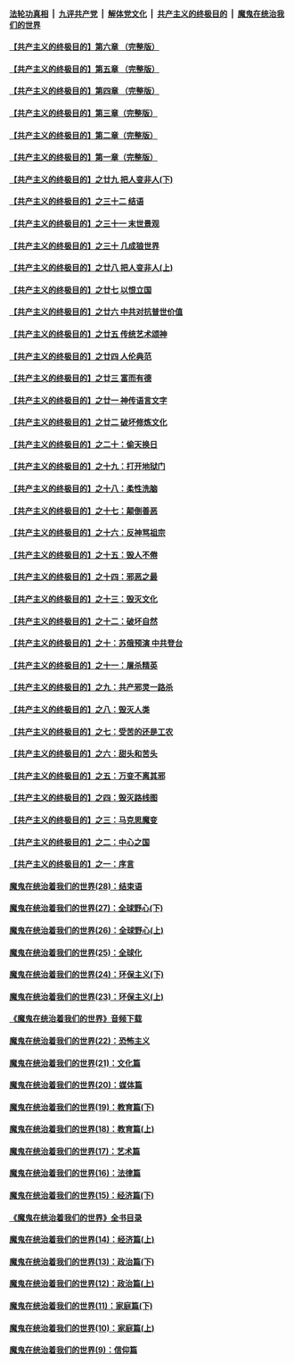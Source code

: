 ####  [法轮功真相](../../../../basic/blob/master/README.md?t=09041113) &nbsp;|&nbsp; [九评共产党](../../../../9ping.md/blob/master/README.md?t=09041113) &nbsp;|&nbsp; [解体党文化](../../../../jtdwh.md/blob/master/README.md?t=09041113)  &nbsp;|&nbsp; [共产主义的终极目的](../../../../gczydzjmd.md/blob/master/README.md?t=09041113) &nbsp;|&nbsp; [魔鬼在统治我们的世界](../../../../mgztzwmdsj.md/blob/master/README.md?t=09041113) 

#### [【共产主义的终极目的】第六章 （完整版）](../pages/nsc422/n11428913.md?t=09041113) 

#### [【共产主义的终极目的】第五章 （完整版）](../pages/nsc422/n11428912.md?t=09041113) 

#### [【共产主义的终极目的】第四章 （完整版）](../pages/nsc422/n11428907.md?t=09041113) 

#### [【共产主义的终极目的】第三章（完整版）](../pages/nsc422/n11428848.md?t=09041113) 

#### [【共产主义的终极目的】第二章（完整版）](../pages/nsc422/n11428831.md?t=09041113) 

#### [【共产主义的终极目的】第一章（完整版）](../pages/nsc422/n11417651.md?t=09041113) 

#### [【共产主义的终极目的】之廿九 把人变非人(下)](../pages/nsc422/n11344140.md?t=09041113) 

#### [【共产主义的终极目的】之三十二 结语](../pages/nsc422/n11360535.md?t=09041113) 

#### [【共产主义的终极目的】之三十一 末世景观](../pages/nsc422/n11351129.md?t=09041113) 

#### [【共产主义的终极目的】之三十 几成狼世界](../pages/nsc422/n11348280.md?t=09041113) 

#### [【共产主义的终极目的】之廿八 把人变非人(上)](../pages/nsc422/n11340492.md?t=09041113) 

#### [【共产主义的终极目的】之廿七 以恨立国](../pages/nsc422/n11336944.md?t=09041113) 

#### [【共产主义的终极目的】之廿六 中共对抗普世价值](../pages/nsc422/n11324785.md?t=09041113) 

#### [【共产主义的终极目的】之廿五 传统艺术颂神](../pages/nsc422/n11296396.md?t=09041113) 

#### [【共产主义的终极目的】之廿四 人伦典范](../pages/nsc422/n11296397.md?t=09041113) 

#### [【共产主义的终极目的】之廿三 富而有德](../pages/nsc422/n11283598.md?t=09041113) 

#### [【共产主义的终极目的】之廿一 神传语言文字](../pages/nsc422/n11263265.md?t=09041113) 

#### [【共产主义的终极目的】之廿二 破坏修炼文化](../pages/nsc422/n11245728.md?t=09041113) 

#### [【共产主义的终极目的】之二十：偷天换日](../pages/nsc422/n11238846.md?t=09041113) 

#### [【共产主义的终极目的】之十九：打开地狱门](../pages/nsc422/n11206376.md?t=09041113) 

#### [【共产主义的终极目的】之十八：柔性洗脑](../pages/nsc422/n11199994.md?t=09041113) 

#### [【共产主义的终极目的】之十七：颠倒善恶](../pages/nsc422/n11179782.md?t=09041113) 

#### [【共产主义的终极目的】之十六：反神骂祖宗](../pages/nsc422/n11166798.md?t=09041113) 

#### [【共产主义的终极目的】之十五：毁人不倦](../pages/nsc422/n11166792.md?t=09041113) 

#### [【共产主义的终极目的】之十四：邪恶之最](../pages/nsc422/n11150249.md?t=09041113) 

#### [【共产主义的终极目的】之十三：毁灭文化](../pages/nsc422/n11135227.md?t=09041113) 

#### [【共产主义的终极目的】之十二：破坏自然](../pages/nsc422/n11135214.md?t=09041113) 

#### [【共产主义的终极目的】之十：苏俄预演 中共登台](../pages/nsc422/n11118424.md?t=09041113) 

#### [【共产主义的终极目的】之十一：屠杀精英](../pages/nsc422/n11118442.md?t=09041113) 

#### [【共产主义的终极目的】之九：共产邪灵一路杀](../pages/nsc422/n11114139.md?t=09041113) 

#### [【共产主义的终极目的】之八：毁灭人类](../pages/nsc422/n11108503.md?t=09041113) 

#### [【共产主义的终极目的】之七：受苦的还是工农](../pages/nsc422/n11101809.md?t=09041113) 

#### [【共产主义的终极目的】之六：甜头和苦头](../pages/nsc422/n11096971.md?t=09041113) 

#### [【共产主义的终极目的】之五：万变不离其邪](../pages/nsc422/n11091285.md?t=09041113) 

#### [【共产主义的终极目的】之四：毁灭路线图](../pages/nsc422/n11086284.md?t=09041113) 

#### [【共产主义的终极目的】之三：马克思魔变](../pages/nsc422/n11061941.md?t=09041113) 

#### [【共产主义的终极目的】之二：中心之国](../pages/nsc422/n11047728.md?t=09041113) 

#### [【共产主义的终极目的】之一：序言](../pages/nsc422/n11086077.md?t=09041113) 

#### [魔鬼在统治着我们的世界(28)：结束语](../pages/nsc422/n10936246.md?t=09041113) 

#### [魔鬼在统治着我们的世界(27)：全球野心(下)](../pages/nsc422/n10928319.md?t=09041113) 

#### [魔鬼在统治着我们的世界(26)：全球野心(上)](../pages/nsc422/n10900318.md?t=09041113) 

#### [魔鬼在统治着我们的世界(25)：全球化](../pages/nsc422/n10788205.md?t=09041113) 

#### [魔鬼在统治着我们的世界(24)：环保主义(下)](../pages/nsc422/n10695307.md?t=09041113) 

#### [魔鬼在统治着我们的世界(23)：环保主义(上)](../pages/nsc422/n10688613.md?t=09041113) 

#### [《魔鬼在统治着我们的世界》音频下载](../pages/nsc422/n10635553.md?t=09041113) 

#### [魔鬼在统治着我们的世界(22)：恐怖主义](../pages/nsc422/n10614727.md?t=09041113) 

#### [魔鬼在统治着我们的世界(21)：文化篇](../pages/nsc422/n10597706.md?t=09041113) 

#### [魔鬼在统治着我们的世界(20)：媒体篇](../pages/nsc422/n10586579.md?t=09041113) 

#### [魔鬼在统治着我们的世界(19)：教育篇(下)](../pages/nsc422/n10564808.md?t=09041113) 

#### [魔鬼在统治着我们的世界(18)：教育篇(上)](../pages/nsc422/n10526970.md?t=09041113) 

#### [魔鬼在统治着我们的世界(17)：艺术篇](../pages/nsc422/n10499093.md?t=09041113) 

#### [魔鬼在统治着我们的世界(16)：法律篇](../pages/nsc422/n10485969.md?t=09041113) 

#### [魔鬼在统治着我们的世界(15)：经济篇(下)](../pages/nsc422/n10469975.md?t=09041113) 

#### [《魔鬼在统治着我们的世界》全书目录](../pages/nsc422/n10464261.md?t=09041113) 

#### [魔鬼在统治着我们的世界(14)：经济篇(上)](../pages/nsc422/n10457370.md?t=09041113) 

#### [魔鬼在统治着我们的世界(13)：政治篇(下)](../pages/nsc422/n10448270.md?t=09041113) 

#### [魔鬼在统治着我们的世界(12)：政治篇(上)](../pages/nsc422/n10444576.md?t=09041113) 

#### [魔鬼在统治着我们的世界(11)：家庭篇(下)](../pages/nsc422/n10440961.md?t=09041113) 

#### [魔鬼在统治着我们的世界(10)：家庭篇(上)](../pages/nsc422/n10435448.md?t=09041113) 

#### [魔鬼在统治着我们的世界(9)：信仰篇](../pages/nsc422/n10432159.md?t=09041113) 

